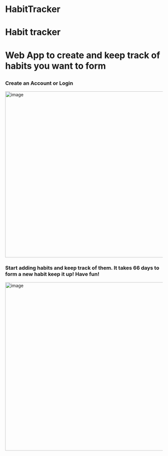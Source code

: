 # HabitTracker
<h1> Habit tracker <h1/>
  <p>Web App to create and keep track of habits you want to form</p>
  
  <h3>Create an Account or Login </h3>
  
  <img width="530" alt="image" src="https://user-images.githubusercontent.com/66212799/197814200-4d7c1ff4-f4b3-41a5-bf69-54cb8a7071b5.png">
  
  <h3> Start adding habits and keep track of them. It takes 66 days to form a new habit keep it up! Have fun!</h3>

  <img width="537" alt="image" src="https://user-images.githubusercontent.com/66212799/197816175-958ae620-2c81-4ea9-b693-711371387ecd.png">
